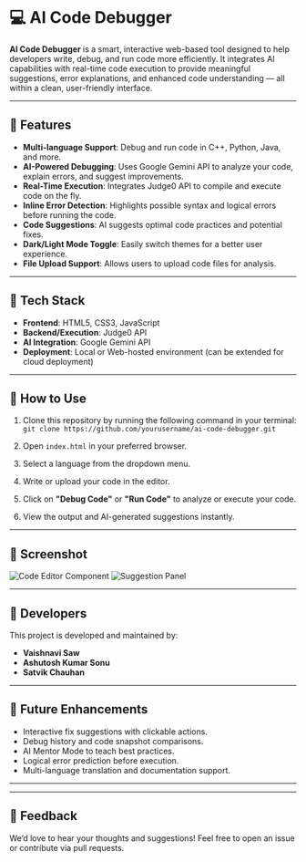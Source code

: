 # 💻 AI Code Debugger

**AI Code Debugger** is a smart, interactive web-based tool designed to help developers write, debug, and run code more efficiently. It integrates AI capabilities with real-time code execution to provide meaningful suggestions, error explanations, and enhanced code understanding — all within a clean, user-friendly interface.

---

## 🔧 Features

- **Multi-language Support**: Debug and run code in C++, Python, Java, and more.
- **AI-Powered Debugging**: Uses Google Gemini API to analyze your code, explain errors, and suggest improvements.
- **Real-Time Execution**: Integrates Judge0 API to compile and execute code on the fly.
- **Inline Error Detection**: Highlights possible syntax and logical errors before running the code.
- **Code Suggestions**: AI suggests optimal code practices and potential fixes.
- **Dark/Light Mode Toggle**: Easily switch themes for a better user experience.
- **File Upload Support**: Allows users to upload code files for analysis.

---

## 🧠 Tech Stack

- **Frontend**: HTML5, CSS3, JavaScript  
- **Backend/Execution**: Judge0 API  
- **AI Integration**: Google Gemini API  
- **Deployment**: Local or Web-hosted environment (can be extended for cloud deployment)

---

## 📂 How to Use

1. Clone this repository by running the following command in your terminal:  
   `git clone https://github.com/yourusername/ai-code-debugger.git`

2. Open `index.html` in your preferred browser.

3. Select a language from the dropdown menu.

4. Write or upload your code in the editor.

5. Click on **"Debug Code"** or **"Run Code"** to analyze or execute your code.

6. View the output and AI-generated suggestions instantly.

---

## 📸 Screenshot

![Code Editor Component](https://github.com/user-attachments/assets/a8fa9158-5774-49ee-bbab-728f16c7e19c)
![Suggestion Panel](https://github.com/user-attachments/assets/599ddb32-7b75-4efe-abef-85c0138c9e44)


---

## 👥 Developers

This project is developed and maintained by:

- **Vaishnavi Saw**
- **Ashutosh Kumar Sonu**
- **Satvik Chauhan**

---

## 🚀 Future Enhancements

- Interactive fix suggestions with clickable actions.  
- Debug history and code snapshot comparisons.  
- AI Mentor Mode to teach best practices.  
- Logical error prediction before execution.  
- Multi-language translation and documentation support.

---


---

## 💬 Feedback

We’d love to hear your thoughts and suggestions! Feel free to open an issue or contribute via pull requests.
